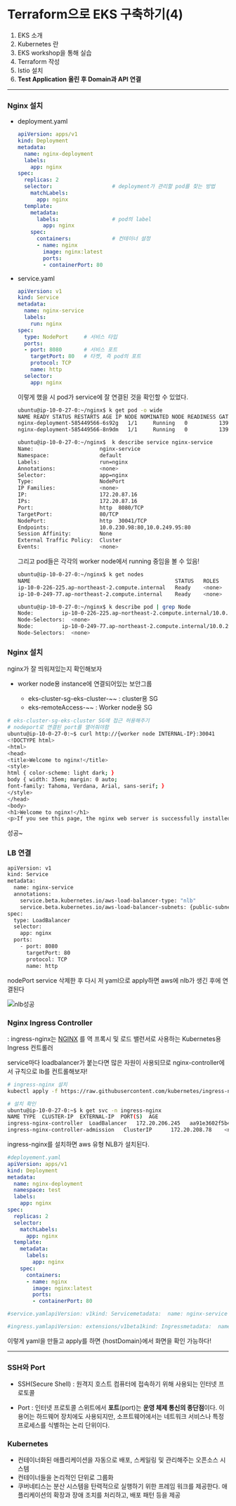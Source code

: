 # Terraform으로 EKS 구축하기(4)



1. EKS 소개
2. Kubernetes 란
3. EKS workshop을 통해 실습
4. Terraform 작성
5. Istio 설치
6. **Test Application 올린 후 Domain과 API 연결**

------

### Nginx 설치

- deployment.yaml

  ```yaml
  apiVersion: apps/v1
  kind: Deployment
  metadata:
    name: nginx-deployment
    labels:
      app: nginx
  spec:
    replicas: 2
    selector:                   # deployment가 관리할 pod를 찾는 방법
      matchLabels:
        app: nginx
    template:
      metadata:
        labels:                 # pod의 label
          app: nginx
      spec:
        containers:             # 컨테이너 설정
        - name: nginx
          image: nginx:latest
          ports:
          - containerPort: 80
  ```

  

- service.yaml

  ```yaml
  apiVersion: v1
  kind: Service
  metadata:
    name: nginx-service
    labels:
      run: nginx
  spec:
    type: NodePort     # 서비스 타입
    ports:
    - port: 8080       # 서비스 포트
      targetPort: 80   # 타켓, 즉 pod의 포트
      protocol: TCP
      name: http
    selector:
      app: nginx
  
  ```

  

  이렇게 했을 시 pod가 service에 잘 연결된 것을 확인할 수 있었다.

  ```bash
  ubuntu@ip-10-0-27-0:~/nginx$ k get pod -o wide
  NAME READY STATUS RESTARTS AGE IP NODE NOMINATED NODE READINESS GATES
  nginx-deployment-585449566-6s92g   1/1     Running   0          139m   10.0.230.98   ip-10-0-226-225.ap-northeast-2.compute.internal   <none>           <none>
  nginx-deployment-585449566-8n9dm   1/1     Running   0          139m   10.0.249.95   ip-10-0-249-77.ap-northeast-2.compute.internal    <none>           <none>
  
  ubuntu@ip-10-0-27-0:~/nginx$  k describe service nginx-service
  Name:                     nginx-service
  Namespace:                default
  Labels:                   run=nginx
  Annotations:              <none>
  Selector:                 app=nginx
  Type:                     NodePort
  IP Families:              <none>
  IP:                       172.20.87.16
  IPs:                      172.20.87.16
  Port:                     http  8080/TCP
  TargetPort:               80/TCP
  NodePort:                 http  30041/TCP
  Endpoints:                10.0.230.98:80,10.0.249.95:80
  Session Affinity:         None
  External Traffic Policy:  Cluster
  Events:                   <none>
  
  ```

  

  그리고 pod들은 각각의 worker node에서 running 중임을 볼 수 있음!

  ```bash
  ubuntu@ip-10-0-27-0:~/nginx$ k get nodes
  NAME                                              STATUS   ROLES    AGE     VERSION
  ip-10-0-226-225.ap-northeast-2.compute.internal   Ready    <none>   3h33m   v1.20.11-eks-f17b81
  ip-10-0-249-77.ap-northeast-2.compute.internal    Ready    <none>   3h33m   v1.20.11-eks-f17b81
  
  ubuntu@ip-10-0-27-0:~/nginx$ k describe pod | grep Node
  Node:         ip-10-0-226-225.ap-northeast-2.compute.internal/10.0.226.225
  Node-Selectors:  <none>
  Node:         ip-10-0-249-77.ap-northeast-2.compute.internal/10.0.249.77
  Node-Selectors:  <none>
  ```



### Nginx 설치

nginx가 잘 띄워져있는지 확인해보자

- worker node용 instance에 연결되어있는 보안그룹

  - eks-cluster-sg-eks-cluster-~~ : cluster용 SG
  - eks-remoteAccess-~~ : Worker node용 SG

  

```bash
# eks-cluster-sg-eks-cluster SG에 접근 허용해주기
# nodeport로 연결된 port를 열어줘야함
ubuntu@ip-10-0-27-0:~$ curl http://{worker node INTERNAL-IP}:30041
<!DOCTYPE html>
<html>
<head>
<title>Welcome to nginx!</title>
<style>
html { color-scheme: light dark; }
body { width: 35em; margin: 0 auto;
font-family: Tahoma, Verdana, Arial, sans-serif; }
</style>
</head>
<body>
<h1>Welcome to nginx!</h1>
<p>If you see this page, the nginx web server is successfully installed and ...
```



성공~

### LB 연결

```bash
apiVersion: v1
kind: Service
metadata:
  name: nginx-service
  annotations:
    service.beta.kubernetes.io/aws-load-balancer-type: "nlb"
    service.beta.kubernetes.io/aws-load-balancer-subnets: {public-subnet-id}
spec:
  type: LoadBalancer
  selector:
    app: nginx
  ports:
    - port: 8080
      targetPort: 80
      protocol: TCP
      name: http
```

nodePort service 삭제한 후 다시 저 yaml으로 apply하면 aws에 nlb가 생긴 후에 연결된다

![nlb성공](https://user-images.githubusercontent.com/47243329/141934007-1045a7c1-6aea-42c4-b237-900edb0e5e3b.PNG)

### Nginx Ingress Controller

: ingress-nginx는 [NGINX](https://www.nginx.org/) 를 역 프록시 및 로드 밸런서로 사용하는 Kubernetes용 Ingress 컨트롤러

service마다 loadbalancer가 붙는다면 많은 자원이 사용되므로 nginx-controller에서 규칙으로 lb를 컨트롤해보자!

```bash
# ingress-nginx 설치
kubectl apply -f https://raw.githubusercontent.com/kubernetes/ingress-nginx/controller-v1.0.4/deploy/static/provider/aws/deploy.yaml

# 설치 확인
ubuntu@ip-10-0-27-0:~$ k get svc -n ingress-nginx
NAME TYPE  CLUSTER-IP  EXTERNAL-IP  PORT(S)  AGE
ingress-nginx-controller  LoadBalancer   172.20.206.245   aa91e3602f5b4455eaed779f0ac70ec2-8177385d9f4c1cec.elb.ap-                           northeast-2.amazonaws.com   80:32317/TCP,443:31109/TCP   22s
ingress-nginx-controller-admission   ClusterIP      172.20.208.78    <none>               443/TCP                      23s

```

ingress-nginx를 설치하면 aws 유형 NLB가 설치된다.

```yaml
#deployement.yaml
apiVersion: apps/v1
kind: Deployment
metadata:
  name: nginx-deployment
  namespace: test
  labels:
    app: nginx
spec:
  replicas: 2
  selector:                   
    matchLabels:
      app: nginx
  template:
    metadata:
      labels:              
        app: nginx
    spec:
      containers:          
      - name: nginx
        image: nginx:latest
        ports:
        - containerPort: 80
```



```yaml
#service.yamlapiVersion: v1kind: Servicemetadata:  name: nginx-service  namespace: testspec:  selector:    app: nginx  ports:    - port: 8080 #  Cluster 내부에서 사용할 Service 객체의 포트      targetPort: 80 # Service객체로 전달된 요청을 Pod(deployment)로 전달할때 사용하는 포트      protocol: TCP   
```



```yaml
#ingress.yamlapiVersion: extensions/v1beta1kind: Ingressmetadata:  name: nginx-ingress  namespace: test  annotations:  	# 어떤 인그레스 컨트롤러를 사용하는지 표시    kubernetes.io/ingress.class: nginx    # 백엔드 서비스의 노출된 URL이 수신 규칙의 지정된 경로와 다를 시 서비스에서 예상하는 경로로 설정하기 위한 annotations    # nginx.ingress.kubernetes.io/rewrite-target: /spec:  rules:  - host: {hostDomain}    http:      paths:      - path: /        backend:          serviceName: nginx-service          servicePort: 8080
```



이렇게 yaml을 만들고 apply를 하면 {hostDomain}에서 화면을 확인 가능하다!



------

### SSH와 Port

- SSH(Secure Shell) : 원격지 호스트 컴퓨터에 접속하기 위해 사용되는 인터넷 프로토콜

- Port : 인터넷 프로토콜 스위트에서 **포트**(port)는 **운영 체제 통신의 종단점**이다. 이 용어는 하드웨어 장치에도 사용되지만, 소프트웨어에서는 네트워크 서비스나 특정 프로세스를 식별하는 논리 단위이다.

  

### Kubernetes

- 컨테이너화된 애플리케이션을 자동으로 배포, 스케일링 및 관리해주는 오픈소스 시스템
- 컨테이너들을 논리적인 단위로 그룹화
- 쿠버네티스는 분산 시스템을 탄력적으로 실행하기 위한 프레임 워크를 제공한다. 애플리케이션의 확장과 장애 조치를 처리하고, 배포 패턴 등을 제공
